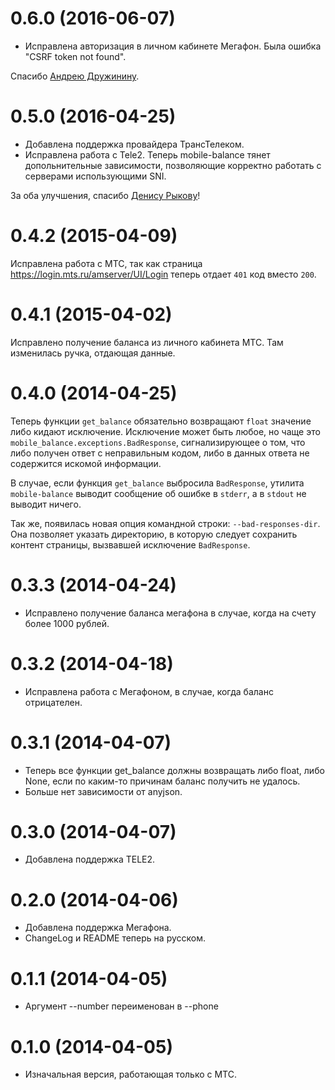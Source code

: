 0.6.0 (2016-06-07)
==================

* Исправлена авторизация в личном кабинете Мегафон. Была ошибка "CSRF token not found".

Спасибо [Андрею Дружинину](https://github.com/andrewdruzhinin).

0.5.0 (2016-04-25)
==================

* Добавлена поддержка провайдера ТрансТелеком.
* Исправлена работа с Tele2. Теперь mobile-balance тянет допольнительные зависимости, позволяющие корректно работать с серверами использующими SNI.

За оба улучшения, спасибо [Денису Рыкову](https://github.com/drnextgis)!

0.4.2 (2015-04-09)
==================

Исправлена работа с МТС, так как страница <https://login.mts.ru/amserver/UI/Login>
теперь отдает `401` код вместо `200`.

0.4.1 (2015-04-02)
==================

Исправлено получение баланса из личного кабинета МТС.
Там изменилась ручка, отдающая данные.

0.4.0 (2014-04-25)
==================

Теперь функции `get_balance` обязательно возвращают `float` значение
либо кидают исключение. Исключение может быть любое, но чаще это
`mobile_balance.exceptions.BadResponse`, сигнализирующее о том, что
либо получен ответ с неправильным кодом, либо в данных ответа не
содержится искомой информации.

В случае, если функция `get_balance` выбросила `BadResponse`, утилита
`mobile-balance` выводит сообщение об ошибке в `stderr`, а в `stdout` не выводит
ничего.

Так же, появилась новая опция командной строки: `--bad-responses-dir`.
Она позволяет указать директорию, в которую следует сохранить контент
страницы, вызвавшей исключение `BadResponse`.

0.3.3 (2014-04-24)
==================

* Исправлено получение баланса мегафона в случае, когда на счету более 1000 рублей.

0.3.2 (2014-04-18)
==================

* Исправлена работа с Мегафоном, в случае, когда баланс отрицателен.

0.3.1 (2014-04-07)
==================

* Теперь все функции get_balance должны возвращать либо float,
  либо None, если по каким-то причинам баланс получить не удалось.
* Больше нет зависимости от anyjson.

0.3.0 (2014-04-07)
==================

* Добавлена поддержка TELE2.

0.2.0 (2014-04-06)
==================

* Добавлена поддержка Мегафона.
* ChangeLog и README теперь на русском.

0.1.1 (2014-04-05)
==================

* Аргумент --number переименован в --phone

0.1.0 (2014-04-05)
=================

* Изначальная версия, работающая только с МТС.
